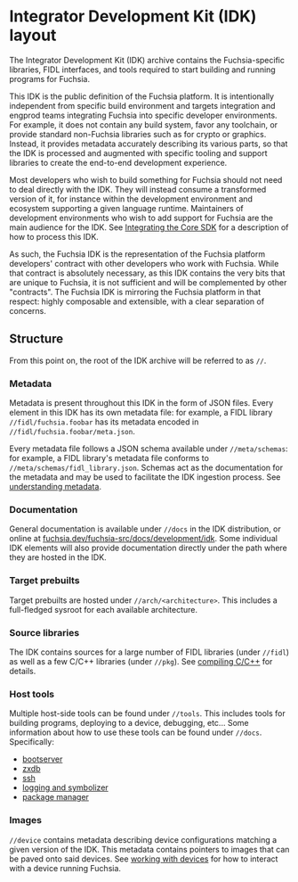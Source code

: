 # Integrator Development Kit (IDK) layout

The Integrator Development Kit (IDK) archive contains the
Fuchsia-specific libraries, FIDL interfaces, and tools required to start building and running
programs for Fuchsia.

This IDK is the public definition of the Fuchsia platform. It is intentionally
independent from specific build environment and targets integration and engprod teams
integrating Fuchsia into specific developer environments.
For example, it does not contain any build system, favor any
toolchain, or provide standard non-Fuchsia libraries such as for crypto or
graphics.
Instead, it provides metadata accurately describing its various
parts, so that the IDK is processed and augmented with specific tooling
and support libraries to create the end-to-end development experience.

Most developers who wish to build something for Fuchsia should not need to
deal directly with the IDK.
They will instead consume a transformed version of it, for instance within the
development environment and ecosystem supporting a given language runtime.
Maintainers of development environments who wish to add support for Fuchsia are
the main audience for the IDK.
See [Integrating the Core SDK](integrating.md) for a description of how to process this
IDK.

As such, the Fuchsia IDK is the representation of the Fuchsia platform developers'
contract with other developers who work with Fuchsia.
While that contract is absolutely necessary, as this IDK contains the very bits
that are unique to Fuchsia, it is not sufficient and will be complemented by
other "contracts".
The Fuchsia IDK is mirroring the Fuchsia platform in that respect: highly
composable and extensible, with a clear separation of concerns.


## Structure

From this point on, the root of the IDK archive will be referred to as `//`.

### Metadata

Metadata is present throughout this IDK in the form of JSON files.
Every element in this IDK has its own metadata file: for example, a FIDL library
`//fidl/fuchsia.foobar` has its metadata encoded in
`//fidl/fuchsia.foobar/meta.json`.

Every metadata file follows a JSON schema available under `//meta/schemas`: for
example, a FIDL library's metadata file conforms to
`//meta/schemas/fidl_library.json`.
Schemas act as the documentation for the metadata and may be used to facilitate
the IDK ingestion process. See [understanding metadata](understanding_metadata.md).

### Documentation

General documentation is available under `//docs` in the IDK distribution, or
 online at [fuchsia.dev/fuchsia-src/docs/development/idk](development/idk).
Some individual IDK elements will also provide documentation directly under the
path where they are hosted in the IDK.

### Target prebuilts

Target prebuilts are hosted under `//arch/<architecture>`.
This includes a full-fledged sysroot for each available architecture.

### Source libraries

The IDK contains sources for a large number of FIDL libraries (under
`//fidl`) as well as a few C/C++ libraries (under `//pkg`). See [compiling C/C++](documentation/compilation.md)
for details.

### Host tools

Multiple host-side tools can be found under `//tools`.
This includes tools for building programs, deploying to a device, debugging,
etc...
Some information about how to use these tools can be found under `//docs`.
Specifically:

* [bootserver](documentation/bootserver.md)
* [zxdb](documentation/debugger.md)
* [ssh](documentation/ssh.md)
* [logging and symbolizer](documentation/logging.md)
* [package manager](documentation/packages.md)

### Images

`//device` contains metadata describing device configurations matching a given
version of the IDK.
This metadata contains pointers to images that can be paved onto said devices.
See [working with devices](documentation/devices.md) for how to interact with a device
running Fuchsia.
